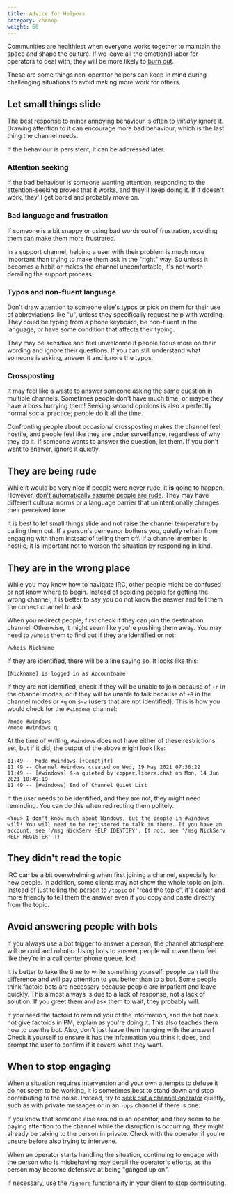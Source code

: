 ```yaml
---
title: Advice for Helpers
category: chanop
weight: 60
---
```


Communities are healthiest when everyone works together to maintain the space
and shape the culture. If we leave all the emotional labor for operators to
deal with, they will be more likely to
[burn out](/guides/catalyst#remember-to-take-breaks-to-avoid-burn-out).

These are some things non-operator helpers can keep in mind during challenging
situations to avoid making more work for others.

## Let small things slide

The best response to minor annoying behaviour is often to _initially_ ignore
it. Drawing attention to it can encourage more bad behaviour, which is the
last thing the channel needs.

If the behaviour is persistent, it can be addressed later.

### Attention seeking

If the bad behaviour is someone wanting attention, responding to the
attention-seeking proves that it works, and they'll keep doing it. If it
doesn't work, they'll get bored and probably move on.

### Bad language and frustration

If someone is a bit snappy or using bad words out of frustration, scolding
them can make them more frustrated.

In a support channel, helping a user with their problem is much more important
than trying to make them ask in the "right" way. So unless it becomes a habit
or makes the channel uncomfortable, it's not worth derailing the support
process.

### Typos and non-fluent language

Don't draw attention to someone else's typos or pick on them for their use of
abbreviations like "u", unless they specifically request help with wording.
They could be typing from a phone keyboard, be non-fluent in the language, or
have some condition that affects their typing.

They may be sensitive and feel unwelcome if people focus more on their wording
and ignore their questions. If you can still understand what someone is
asking, answer it and ignore the typos.

### Crossposting

It may feel like a waste to answer someone asking the same question in
multiple channels. Sometimes people don't have much time, or maybe they have
a boss hurrying them! Seeking second opinions is also a perfectly normal
social practice; people do it all the time.

Confronting people about occasional crossposting makes the channel feel
hostile, and people feel like they are under surveillance, regardless of why
they do it. If someone wants to answer the question, let them. If you don't
want to answer, ignore it quietly.

## They are being rude

While it would be very nice if people were never rude, it **is** going to
happen. However,
[don't automatically assume people are rude](/guides/catalyst#assume-good-faith).
They may have different cultural norms or a language barrier that
unintentionally changes their perceived tone.

It is best to let small things slide and not raise the channel temperature by
calling them out. If a person's demeanor bothers you, quietly refrain from
engaging with them instead of telling them off. If a channel member is
hostile, it is important not to worsen the situation by responding in kind.

## They are in the wrong place

While you may know how to navigate IRC, other people might be confused or not
know where to begin. Instead of scolding people for getting the wrong channel,
it is better to say you do not know the answer and tell them the correct
channel to ask.

When you redirect people, first check if they can join the destination
channel. Otherwise, it might seem like you're pushing them away. You may need
to `/whois` them to find out if they are identified or not:

```irc
/whois Nickname
```

If they are identified, there will be a line saying so. It looks like this:

```irc
[Nickname] is logged in as Accountname
```

If they are not identified, check if they will be unable to join
because of `+r` in the channel modes, or
if they will be unable to talk because of `+R` in the channel modes or
`+q` on `$~a` (users that are not identified).
This is how you would check for the `#windows` channel:

```irc
/mode #windows
/mode #windows q
```

At the time of writing, `#windows` does not have either of these restrictions
set, but if it did, the output of the above might look like:

```irc
11:49 -- Mode #windows [+Ccnptjfr]
11:49 -- Channel #windows created on Wed, 19 May 2021 07:36:22
11:49 -- [#windows] $~a quieted by copper.libera.chat on Mon, 14 Jun 2021 10:49:19
11:49 -- [#windows] End of Channel Quiet List
```

If the user needs to be identified, and they are not, they might need
reminding. You can do this when redirecting them politely.

```irc
<You> I don't know much about Windows, but the people in #windows will! You will need to be registered to talk in there. If you have an account, see '/msg NickServ HELP IDENTIFY'. If not, see '/msg NickServ HELP REGISTER' :)
```

## They didn't read the topic

IRC can be a bit overwhelming when first joining a channel, especially for new
people. In addition, some clients may not show the whole topic on join.
Instead of just telling the person to `/topic` or "read the topic", it's
easier and more friendly to tell them the answer even if you copy and paste
directly from the topic.

## Avoid answering people with bots

If you always use a bot trigger to answer a person, the channel atmosphere
will be cold and robotic. Using bots to answer people will make them feel like
they're in a call center phone queue. Ick!

It is better to take the time to write something yourself; people can tell
the difference and will pay attention to you better than to a bot. Some people
think factoid bots are necessary because people are impatient and leave
quickly. This almost always is due to a lack of response, not a lack of
solution. If you greet them and ask them to wait, they probably will.

If _you_ need the factoid to remind you of the information, and the bot does
not give factoids in PM, explain as you're doing it. This also teaches them
how to use the bot. Also, don't just leave them hanging with the answer! Check
it yourself to ensure it has the information you think it does, and prompt the
user to confirm if it covers what they want.

## When to stop engaging

When a situation requires intervention and your own attempts to defuse it do
not seem to be working, it is sometimes best to stand down and stop
contributing to the noise. Instead, try to [seek out a channel operator](/guides/faq#how-to-find-out-who-runs-a-channel)
quietly, such as with private messages or in an `-ops` channel if there is
one.

If you know that someone else around is an operator, and they seem to be
paying attention to the channel while the disruption is occurring, they might
already be talking to the person in private. Check with the operator if you're
unsure before also trying to intervene.

When an operator starts handling the situation, continuing to engage with the
person who is misbehaving may derail the operator's efforts, as the person may
become defensive at being "ganged up on".

If necessary, use the `/ignore` functionality in your client to stop
contributing.
